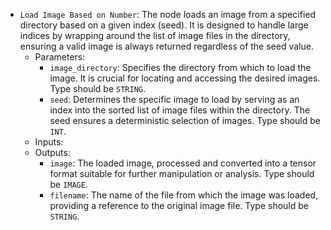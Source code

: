 - `Load Image Based on Number`: The node loads an image from a specified directory based on a given index (seed). It is designed to handle large indices by wrapping around the list of image files in the directory, ensuring a valid image is always returned regardless of the seed value.
    - Parameters:
        - `image_directory`: Specifies the directory from which to load the image. It is crucial for locating and accessing the desired images. Type should be `STRING`.
        - `seed`: Determines the specific image to load by serving as an index into the sorted list of image files within the directory. The seed ensures a deterministic selection of images. Type should be `INT`.
    - Inputs:
    - Outputs:
        - `image`: The loaded image, processed and converted into a tensor format suitable for further manipulation or analysis. Type should be `IMAGE`.
        - `filename`: The name of the file from which the image was loaded, providing a reference to the original image file. Type should be `STRING`.
